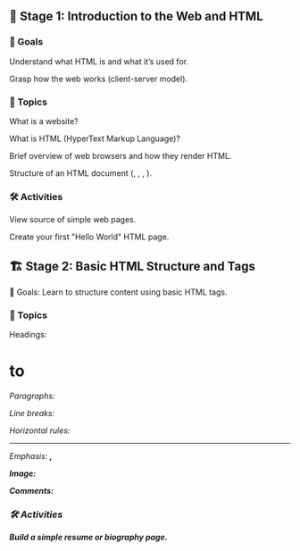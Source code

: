 <!-- markdownlint-disable -->

## 🌱 Stage 1: Introduction to the Web and HTML

### 🔹 Goals

Understand what HTML is and what it’s used for.

Grasp how the web works (client-server model).

### 🧠 Topics

What is a website?

What is HTML (HyperText Markup Language)?

Brief overview of web browsers and how they render HTML.

Structure of an HTML document (<!DOCTYPE html>, <html>, <head>, <body>).

### 🛠 Activities

View source of simple web pages.

Create your first "Hello World" HTML page.

## 🏗️ Stage 2: Basic HTML Structure and Tags

🔹 Goals:
Learn to structure content using basic HTML tags.

### 🧠 Topics

Headings: <h1> to <h6>

Paragraphs: <p>

Line breaks: <br>

Horizontal rules: <hr>

Emphasis: <strong>, <em>

Image: <img />

Comments: <!-- comment -->

### 🛠 Activities

Build a simple resume or biography page.
